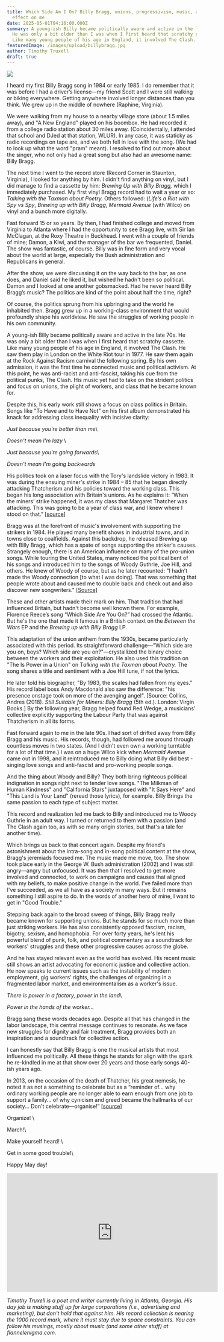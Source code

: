 ```yaml
---
title: Which Side Am I On? Billy Bragg, unions, progressivism, music, and their
  effect on me
date: 2025-05-01T04:16:00.000Z
summary: A young-ish Billy became politically aware and active in the late 70s.
  He was only a bit older than I was when I first heard that scratchy cassette.
  Like many young people of his age in England, it involved The Clash.
featuredImage: /images/upload/billybragg.jpg
author: Timothy Truxell
draft: true
---
```

![](/images/upload/billybragg.jpg)




I heard my first Billy Bragg song in 1984 or early 1985. I do remember that it was before I had a driver’s license—my friend Scott and I were still walking or biking everywhere. Getting anywhere involved longer distances than you think. We grew up in the middle of nowhere (Raphine, Virginia).


We were walking from my house to a nearby village store (about 1.5 miles away), and "A New England" played on his boombox. He had recorded it from a college radio station about 30 miles away. (Coincidentally, I attended that school and DJed at that station, WLUR). In any case, it was staticky as radio recordings on tape are, and we both fell in love with the song. (We had to look up what the word "pram" meant). I resolved to find out more about the singer, who not only had a great song but also had an awesome name: Billy Bragg. 


The next time I went to the record store (Record Corner in Staunton, Virginia), I looked for anything by him. I didn't find anything on vinyl, but I did manage to find a cassette by him: *Brewing Up with Billy Bragg,* which I immediately purchased. My first vinyl Bragg record had to wait a year or so: *Talking with the Taxman about Poetry.* Others followed: (*Life’s a Riot with Spy vs Spy*, *Brewing up with Billy Bragg*, *Mermaid Avenue* (with Wilco) on vinyl and a bunch more digitally.


Fast forward 15 or so years. By then, I had finished college and moved from Virginia to Atlanta where I had the opportunity to see Bragg live, with Sir Ian McClagan, at the Roxy Theatre in Buckhead. I went with a couple of friends of mine; Damon, a Kiwi, and the manager of the bar we frequented, Daniel. The show was fantastic, of course. Billy was in fine form and very vocal about the world at large, especially the Bush administration and Republicans in general.


After the show, we were discussing it on the way back to the bar, as one does, and Daniel said he liked it, but wished he hadn't been so political. Damon and I looked at one another gobsmacked. Had he never heard Billy Bragg’s music? The politics are kind of the point about half the time, right?


Of course, the politics sprung from his upbringing and the world he inhabited then. Bragg grew up in a working-class environment that would profoundly shape his worldview. He saw the struggles of working people in his own community. 


A young-ish Billy became politically aware and active in the late 70s. He was only a bit older than I was when I first heard that scratchy cassette. Like many young people of his age in England, it involved The Clash. He saw them play in London on the White Riot tour in 1977. He saw them again at the Rock Against Racism carnival the following spring. By his own admission, it was the first time he connected music and political activism. At this point, he was anti-racist and anti-fascist, taking his cue from the political punks, The Clash. His music yet had to take on the strident politics and focus on unions, the plight of workers, and class that he became known for.


Despite this, his early work still shows a focus on class politics in Britain. Songs like "To Have and to Have Not" on his first album demonstrated his knack for addressing class inequality with incisive clarity:


*Just because you're better than me*\

*Doesn't mean I'm lazy* \

*Just because you're going forwards*\

*Doesn't mean I'm going backwards*


His politics took on a laser focus with the Tory's landslide victory in 1983. It was during the ensuing miner's strike in 1984 – 85 that he began directly attacking Thatcherism and his policies toward the working class. This began his long association with Britain's unions. As he explains it: “When the miners’ strike happened, it was my class that Margaret Thatcher was attacking. This was going to be a year of class war, and I knew where I stood on that.” [[source](https://jacobin.com/2024/02/billy-bragg-interview])]


Bragg was at the forefront of music's involvement with supporting the strikers in 1984. He played many benefit shows in industrial towns, and in towns close to coalfields. Against this backdrop, he released Brewing up with Billy Bragg, which has a spate of songs supporting the striker's causes.
Strangely enough, there is an American influence on many of the pro-union songs. While touring the United States, many noticed the political bent of his songs and introduced him to the songs of Woody Guthrie, Joe Hill, and others. He knew of Woody of course, but as he later recounted: "I hadn’t made the Woody connection \[to what I was doing]. That was something that people wrote about and caused me to double back and check out and also discover new songwriters." [[Source]](https://jacobin.com/2024/02/billy-bragg-interview)

[](https://jacobin.com/2024/02/billy-bragg-interview)
These and other artists made their mark on him. That tradition that had influenced Britain, but hadn't become well known there. For example, Florence Reece’s song “Which Side Are You On?” had crossed the Atlantic. But he's the one that made it famous in a British context on the *Between the Wars* EP and the *Brewing up with Billy Bragg* LP. 


This adaptation of the union anthem from the 1930s, became particularly associated with this period. Its straightforward challenge—"Which side are you on, boys? Which side are you on?"—crystallized the binary choice between the workers and their exploitation. He also used this tradition on "The Is Power in a Union" on T*alking with the Taxman about Poetry.* The song shares a title and sentiment with a Joe Hill tune, if not the lyrics.


He later told his biographer, "By 1983, the scales had fallen from my eyes." His record label boss Andy Macdonald also saw the difference: "his presence onstage took on more of the avenging angel". [Source: Collins, Andres (2018). *Still Suitable for Miners: Billy Bragg* (5th ed.). London: Virgin Books.] By the following year, Bragg helped found Red Wedge, a musicians’ collective explicitly supporting the Labour Party that was against Thatcherism in all its forms. 


Fast forward again to me in the late 90s. I had sort of drifted away from Billy Bragg and his music. His records, though, had followed me around through countless moves in two states. (And I didn't even own a working turntable for a lot of that time.) I was on a huge Wilco kick when *Mermaid Avenue* came out in 1998, and it reintroduced me to Billy doing what Billy did best - singing love songs and anti-fascist and pro-working people songs.


And the thing about Woody and Billy? They both bring righteous political indignation in songs right next to tender love songs. "The Milkman of Human Kindness" and "California Stars" juxtaposed with "It Says Here" and "This Land is Your Land" (reread those lyrics), for example. Billy Brings the same passion to each type of subject matter.


This record and realization led me back to Billy and introduced me to Woody Guthrie in an adult way. I turned or returned to them with a passion (and The Clash again too, as with so many origin stories, but that's a tale for another time). 


Which brings us back to that concert again. Despite my friend's astonishment about the intra-song and in-song political content at the show, Bragg's jeremiads focused me. The music made me move, too. The show took place early in the George W. Bush administration (2002) and I was still angry—angry but unfocused. It was then that I resolved to get more involved and connected, to work on campaigns and causes that aligned with my beliefs, to make positive change in the world. I've failed more than I've succeeded, as we all have as a society in many ways. But it remains something I still aspire to do. In the words of another hero of mine, I want to get in "Good Trouble."


Stepping back again to the broad sweep of things, Billy Bragg really became known for supporting unions. But he stands for so much more than just striking workers. He has also consistently opposed fascism, racism, bigotry, sexism, and homophobia. For over forty years, he's lent his powerful blend of punk, folk, and political commentary as a soundtrack for workers' struggles and these other progressive causes across the globe.


And he has stayed relevant even as the world has evolved. His recent music still shows an artist advocating for economic justice and collective action. He now speaks to current issues such as the instability of modern employment, gig workers' rights, the challenges of organizing in a fragmented labor market, and environmentalism as a worker's issue.


*There is power in a factory, power in the land*\

*Power in the hands of the worker…*


Bragg sang these words decades ago. Despite all that has changed in the labor landscape, this central message continues to resonate. As we face new struggles for dignity and fair treatment, Bragg provides both an inspiration and a soundtrack for collective action. 


I can honestly say that Billy Bragg is one the musical artists that most influenced me politically. All these things he stands for align with the spark he re-kindled in me at that show over 20 years and those early songs 40-ish years ago.


In 2013, on the occasion of the death of Thatcher, his great nemesis, he noted it as not a something to celebrate but as a “reminder of... why ordinary working people are no longer able to earn enough from one job to support a family... of why cynicism and greed became the hallmarks of our society... Don't celebrate—organise!” [[source](<https://www.facebook.com/billybraggofficial/posts/10151324426542471 >)]


Organize! \

March!\

Make yourself heard! \

Get in some good trouble!\

Happy May day! 

<iframe width="560" height="315" src="https://www.youtube.com/embed/DwbzxemJZIc?si=qdgCbssntmtj-t86" title="YouTube video player" frameborder="0" allow="accelerometer; autoplay; clipboard-write; encrypted-media; gyroscope; picture-in-picture; web-share" referrerpolicy="strict-origin-when-cross-origin" allowfullscreen></iframe>

*Timothy Truxell is a poet and writer currently living in Atlanta, Georgia. His day job is making stuff up for large corporations (i.e., advertising and marketing), but don’t hold that against him. His record collection is nearing the 1000 record mark, where it must stay due to space constraints. You can follow his musings, mostly about music (and some other stuff) at flannelenigma.com.*
